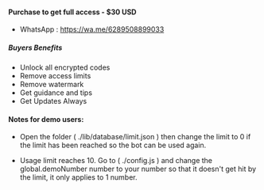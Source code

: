 
#### Purchase to get full access - $30 USD 
 - WhatsApp   : https://wa.me/6289508899033

##### Buyers Benefits
 - Unlock all encrypted codes
 - Remove access limits 
 - Remove watermark 
 - Get guidance and tips
 - Get Updates Always

#### Notes for demo users:
 - Open the folder ( ./lib/database/limit.json ) then change the limit to 0 if the limit has been reached so the bot can be used again.

 - Usage limit reaches 10. Go to ( ./config.js ) and change the global.demoNumber number to your number so that it doesn't get hit by the limit, it only applies to 1 number.
